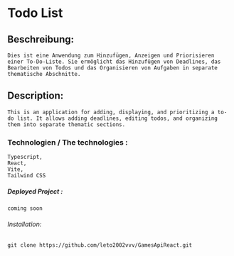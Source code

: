 # Todo List

## Beschreibung:

    Dies ist eine Anwendung zum Hinzufügen, Anzeigen und Priorisieren einer To-Do-Liste. Sie ermöglicht das Hinzufügen von Deadlines, das Bearbeiten von Todos und das Organisieren von Aufgaben in separate thematische Abschnitte.

## Description:

    This is an application for adding, displaying, and prioritizing a to-do list. It allows adding deadlines, editing todos, and organizing them into separate thematic sections.

### Technologien / The technologies :

    Typescript,
    React,
    Vite,
    Tailwind CSS

##### Deployed Project :

    coming soon

###### Installation:

    git clone https://github.com/leto2002vvv/GamesApiReact.git
